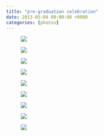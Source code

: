 ```yaml
---
title: "pre-graduation celebration"
date: 2013-05-04 08:00:00 +0000
categories: [photos]
---
```

<div class="gallery">
   <div class="gallery__column">
      <figure class="gallery__thumb">
   <img src="/assets/img/a47d9bd217.jpg" class="gallery__image">
</figure>
   <figure class="gallery__thumb">
   <img src="/assets/img/98a44252bd.jpg" class="gallery__image">
</figure>
   <figure class="gallery__thumb">
   <img src="/assets/img/fe5ecba42d.jpg" class="gallery__image">
</figure>
</div>
   <div class="gallery__column">
      <figure class="gallery__thumb">
   <img src="/assets/img/aa6a25c1bc.jpg" class="gallery__image">
</figure>
   <figure class="gallery__thumb">
   <img src="/assets/img/917b435488.jpg" class="gallery__image">
</figure>
   <figure class="gallery__thumb">
   <img src="/assets/img/59e09c42a7.jpg" class="gallery__image">
</figure>
</div>
   <div class="gallery__column">
      <figure class="gallery__thumb">
   <img src="/assets/img/36c03162d8.jpg" class="gallery__image">
</figure>
   <figure class="gallery__thumb">
   <img src="/assets/img/6c2f0071bd.jpg" class="gallery__image">
</figure>
   <figure class="gallery__thumb">
   <img src="/assets/img/cb721a5f0f.jpg" class="gallery__image">
</figure>
</div>
</div>